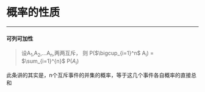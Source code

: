 # 概率的性质
---
#### 可列可加性
>设A<sub>1</sub>,A<sub>2</sub>,...A<sub>n</sub>,两两互斥，
则 P($\bigcup_{i=1}^n$ A<sub>i</sub>) = $\sum_{i=1}^{n}$ P($A_i$)

此条讲的其实是，n个互斥事件的并集的概率，等于这几个事件各自概率的直接总和
